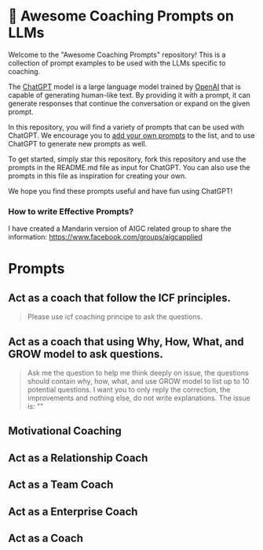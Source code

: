 <p align="center"><h1>🧠 Awesome Coaching Prompts on LLMs</h1></p>

Welcome to the "Awesome Coaching Prompts" repository! This is a collection of prompt examples to be used with the LLMs specific to coaching.

The [ChatGPT](https://chat.openai.com/chat) model is a large language model trained by [OpenAI](https://openai.com) that is capable of generating human-like text. By providing it with a prompt, it can generate responses that continue the conversation or expand on the given prompt.

In this repository, you will find a variety of prompts that can be used with ChatGPT. We encourage you to [add your own prompts](https://github.com/f/awesome-chatgpt-prompts/edit/main/README.md) to the list, and to use ChatGPT to generate new prompts as well.

To get started, simply star this repository, fork this repository and use the prompts in the README.md file as input for ChatGPT. You can also use the prompts in this file as inspiration for creating your own.

We hope you find these prompts useful and have fun using ChatGPT!

### How to write Effective Prompts?
I have created a Mandarin version of AIGC related group to share the information: https://www.facebook.com/groups/aigcapplied

# Prompts

## Act as a coach that follow the ICF principles.
> Please use icf coaching principe to ask the questions.

## Act as a coach that using Why, How, What, and GROW model to ask questions.
>  Ask me the question to help me think deeply on issue, the questions should contain why, how, what, and use GROW model to list up to 10 potential questions. I want you to only reply the correction, the improvements and nothing else, do not write explanations. The issue is: ""

## Motivational Coaching
>  

## Act as a Relationship Coach

## Act as a Team Coach

## Act as a Enterprise Coach

## Act as a Coach
